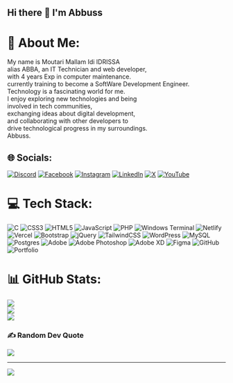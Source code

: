 ## Hi there 👋 I'm Abbuss
# 💫 About Me:
My name is Moutari Mallam Idi IDRISSA <br>
alias ABBA, an IT Technician and web developer, <br> with 4 years Exp in computer maintenance.<br>
currently training to become a SoftWare Development Engineer.<br>
Technology is a fascinating world for me.<br>
I enjoy exploring new technologies and being <br> involved in tech communities, <br> exchanging ideas about digital development, <br> and collaborating with other developers to <br> drive technological progress in my surroundings. 
<br>
Abbuss.



## 🌐 Socials:
[![Discord](https://img.shields.io/badge/Discord-%237289DA.svg?logo=discord&logoColor=white)](https://discord.gg/Abbuss11) [![Facebook](https://img.shields.io/badge/Facebook-%231877F2.svg?logo=Facebook&logoColor=white)](https://facebook.com/Abbuss1) [![Instagram](https://img.shields.io/badge/Instagram-%23E4405F.svg?logo=Instagram&logoColor=white)](https://instagram.com/abbuss_227) [![LinkedIn](https://img.shields.io/badge/LinkedIn-%230077B5.svg?logo=linkedin&logoColor=white)](https://linkedin.com/in/idriss11) [![X](https://img.shields.io/badge/X-black.svg?logo=X&logoColor=white)](https://x.com/abbuss_227) [![YouTube](https://img.shields.io/badge/YouTube-%23FF0000.svg?logo=YouTube&logoColor=white)](https://youtube.com/@abbuss11) 

# 💻 Tech Stack:
![C](https://img.shields.io/badge/c-%2300599C.svg?style=for-the-badge&logo=c&logoColor=white) ![CSS3](https://img.shields.io/badge/css3-%231572B6.svg?style=for-the-badge&logo=css3&logoColor=white) ![HTML5](https://img.shields.io/badge/html5-%23E34F26.svg?style=for-the-badge&logo=html5&logoColor=white) ![JavaScript](https://img.shields.io/badge/javascript-%23323330.svg?style=for-the-badge&logo=javascript&logoColor=%23F7DF1E) ![PHP](https://img.shields.io/badge/php-%23777BB4.svg?style=for-the-badge&logo=php&logoColor=white) ![Windows Terminal](https://img.shields.io/badge/Windows%20Terminal-%234D4D4D.svg?style=for-the-badge&logo=windows-terminal&logoColor=white) ![Netlify](https://img.shields.io/badge/netlify-%23000000.svg?style=for-the-badge&logo=netlify&logoColor=#00C7B7) ![Vercel](https://img.shields.io/badge/vercel-%23000000.svg?style=for-the-badge&logo=vercel&logoColor=white) ![Bootstrap](https://img.shields.io/badge/bootstrap-%238511FA.svg?style=for-the-badge&logo=bootstrap&logoColor=white) ![jQuery](https://img.shields.io/badge/jquery-%230769AD.svg?style=for-the-badge&logo=jquery&logoColor=white) ![TailwindCSS](https://img.shields.io/badge/tailwindcss-%2338B2AC.svg?style=for-the-badge&logo=tailwind-css&logoColor=white) ![WordPress](https://img.shields.io/badge/WordPress-%23117AC9.svg?style=for-the-badge&logo=WordPress&logoColor=white) ![MySQL](https://img.shields.io/badge/mysql-4479A1.svg?style=for-the-badge&logo=mysql&logoColor=white) ![Postgres](https://img.shields.io/badge/postgres-%23316192.svg?style=for-the-badge&logo=postgresql&logoColor=white) ![Adobe](https://img.shields.io/badge/adobe-%23FF0000.svg?style=for-the-badge&logo=adobe&logoColor=white) ![Adobe Photoshop](https://img.shields.io/badge/adobe%20photoshop-%2331A8FF.svg?style=for-the-badge&logo=adobe%20photoshop&logoColor=white) ![Adobe XD](https://img.shields.io/badge/Adobe%20XD-470137?style=for-the-badge&logo=Adobe%20XD&logoColor=#FF61F6) ![Figma](https://img.shields.io/badge/figma-%23F24E1E.svg?style=for-the-badge&logo=figma&logoColor=white) ![GitHub](https://img.shields.io/badge/github-%23121011.svg?style=for-the-badge&logo=github&logoColor=white) ![Portfolio](https://img.shields.io/badge/Portfolio-%23000000.svg?style=for-the-badge&logo=firefox&logoColor=#FF7139)
# 📊 GitHub Stats:
![](https://github-readme-stats.vercel.app/api?username=abbuss11&theme=dark&hide_border=false&include_all_commits=true&count_private=true)<br/>
![](https://github-readme-streak-stats.herokuapp.com/?user=abbuss11&theme=dark&hide_border=false)<br/>
![](https://github-readme-stats.vercel.app/api/top-langs/?username=abbuss11&theme=dark&hide_border=false&include_all_commits=true&count_private=true&layout=compact)

### ✍️ Random Dev Quote
![](https://quotes-github-readme.vercel.app/api?type=vetical&theme=dark)

---
[![](https://visitcount.itsvg.in/api?id=abbuss11&icon=0&color=0)](https://visitcount.itsvg.in)

<!----------->
